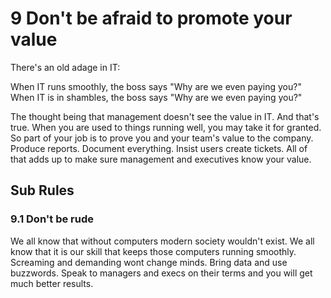 # 9 Don't be afraid to promote your value

There's an old adage in IT:

When IT runs smoothly, the boss says "Why are we even paying you?"
When IT is in shambles, the boss says "Why are we even paying you?"

The thought being that management doesn't see the value in IT. And that's true. When you are used to things running well, you may take it for granted. So part of your job is to prove you and your team's value to the company. Produce reports. Document everything. Insist users create tickets. All of that adds up to make sure management and executives know your value.

## Sub Rules

### 9.1 Don't be rude

We all know that without computers modern society wouldn't exist. We all know that it is our skill that keeps those computers running smoothly. Screaming and demanding wont change minds. Bring data and use buzzwords. Speak to managers and execs on their terms and you will get much better results.
